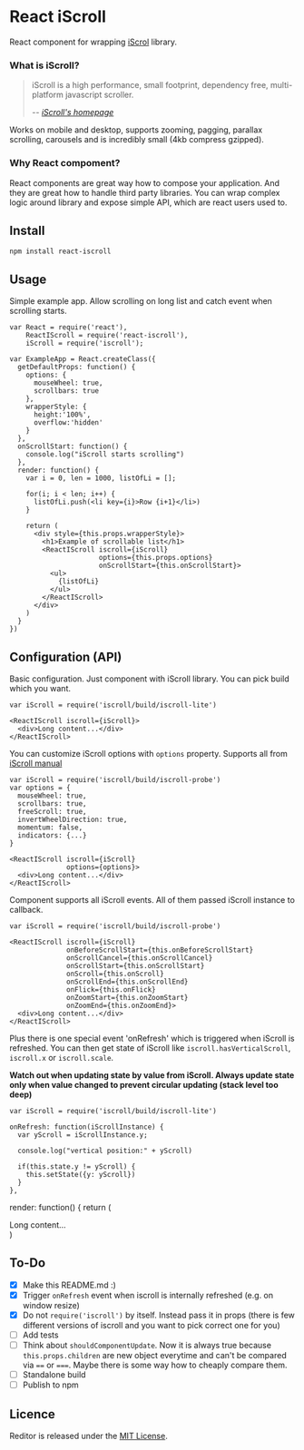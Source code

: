 # React iScroll

React component for wrapping [iScrol](http://iscrolljs.com/ "iScroll's Homepage") library.


### What is iScroll?

> iScroll is a high performance, small footprint, dependency free, multi-platform javascript scroller.
>
> -- <cite>[iScroll's homepage][1]</cite>

[1]:http://iscrolljs.com/

Works on mobile and desktop, supports zooming, pagging, parallax scrolling, carousels and is incredibly small (4kb compress gzipped).

### Why React compoment?

React components are great way how to compose your application. And they are great how to handle third party libraries. You can wrap complex logic around library and expose simple API, which are react users used to.

## Install

    npm install react-iscroll

## Usage

Simple example app. Allow scrolling on long list and catch event when scrolling starts.

    var React = require('react'),
        ReactIScroll = require('react-iscroll'),
        iScroll = require('iscroll');

    var ExampleApp = React.createClass({
      getDefaultProps: function() {
        options: {
          mouseWheel: true,
          scrollbars: true
        },
        wrapperStyle: {
          height:'100%',
          overflow:'hidden'
        }
      },
      onScrollStart: function() {
        console.log("iScroll starts scrolling")
      },
      render: function() {
        var i = 0, len = 1000, listOfLi = [];

        for(i; i < len; i++) {
          listOfLi.push(<li key={i}>Row {i+1}</li>)
        }

        return (
          <div style={this.props.wrapperStyle}>
            <h1>Example of scrollable list</h1>
            <ReactIScroll iscroll={iScroll}
                          options={this.props.options}
                          onScrollStart={this.onScrollStart}>
              <ul>
                {listOfLi}
              </ul>
            </ReactIScroll>
          </div>
        )
      }
    })


## Configuration (API)

Basic configuration. Just component with iScroll library. You can pick build which you want.

    var iScroll = require('iscroll/build/iscroll-lite')

    <ReactIScroll iscroll={iScroll}>
      <div>Long content...</div>
    </ReactIScroll>

You can customize iScroll options with `options` property. Supports all from [iScroll manual](http://iscrolljs.com/)

    var iScroll = require('iscroll/build/iscroll-probe')
    var options = {
      mouseWheel: true,
      scrollbars: true,
      freeScroll: true,
      invertWheelDirection: true,
      momentum: false,
      indicators: {...}
    }

    <ReactIScroll iscroll={iScroll}
                  options={options}>
      <div>Long content...</div>
    </ReactIScroll>

Component supports all iScroll events. All of them passed iScroll instance to callback.

    var iScroll = require('iscroll/build/iscroll-probe')

    <ReactIScroll iscroll={iScroll}
                  onBeforeScrollStart={this.onBeforeScrollStart}
                  onScrollCancel={this.onScrollCancel}
                  onScrollStart={this.onScrollStart}
                  onScroll={this.onScroll}
                  onScrollEnd={this.onScrollEnd}
                  onFlick={this.onFlick}
                  onZoomStart={this.onZoomStart}
                  onZoomEnd={this.onZoomEnd}>
      <div>Long content...</div>
    </ReactIScroll>

Plus there is one special event 'onRefresh' which is triggered when iScroll is refreshed. You can then get state of iScroll like `iscroll.hasVerticalScroll`, `iscroll.x` or `iscroll.scale`.

**Watch out when updating state by value from iScroll. Always update state only when value changed to prevent circular updating (stack level too deep)**

    var iScroll = require('iscroll/build/iscroll-lite')

    onRefresh: function(iScrollInstance) {
      var yScroll = iScrollInstance.y;

      console.log("vertical position:" + yScroll)

      if(this.state.y != yScroll) {
        this.setState({y: yScroll})
      }
    },
  render: function() {
    return (
        <ReactIScroll iscroll={iScroll}
                      onRefresh={this.onRefresh}>
          <div>Long content...</div>
        </ReactIScroll>
      )

## To-Do

- [x] Make this README.md :)
- [x] Trigger `onRefresh` event when iscroll is internally refreshed (e.g. on window resize)
- [x] Do not `require('iscroll')` by itself. Instead pass it in props (there is few different versions of iscroll and you want to pick correct one for you)
- [ ] Add tests
- [ ] Think about `shouldComponentUpdate`. Now it is always true because `this.props.children` are new object everytime and can't be compared via `==` or `===`. Maybe there is some way how to cheaply compare them.
- [ ] Standalone build
- [ ] Publish to npm

## Licence

Reditor is released under the [MIT License](http://www.opensource.org/licenses/MIT).
